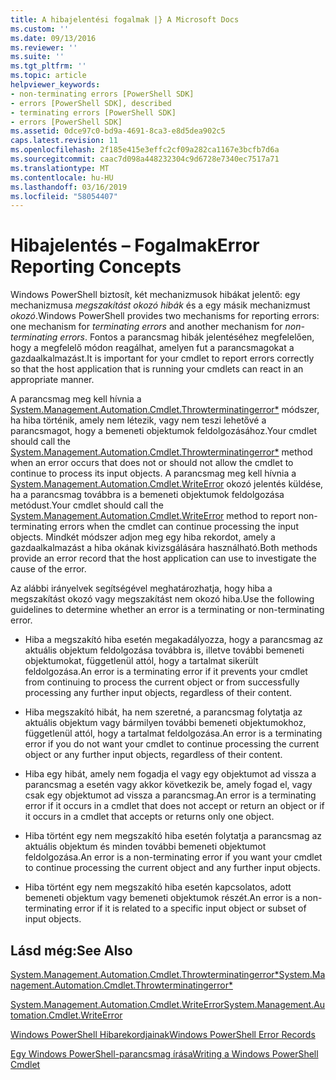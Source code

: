```yaml
---
title: A hibajelentési fogalmak |} A Microsoft Docs
ms.custom: ''
ms.date: 09/13/2016
ms.reviewer: ''
ms.suite: ''
ms.tgt_pltfrm: ''
ms.topic: article
helpviewer_keywords:
- non-terminating errors [PowerShell SDK]
- errors [PowerShell SDK], described
- terminating errors [PowerShell SDK]
- errors [PowerShell SDK]
ms.assetid: 0dce97c0-bd9a-4691-8ca3-e8d5dea902c5
caps.latest.revision: 11
ms.openlocfilehash: 2f185e415e3effc2cf09a282ca1167e3bcfb7d6a
ms.sourcegitcommit: caac7d098a448232304c9d6728e7340ec7517a71
ms.translationtype: MT
ms.contentlocale: hu-HU
ms.lasthandoff: 03/16/2019
ms.locfileid: "58054407"
---
```

# <a name="error-reporting-concepts"></a><span data-ttu-id="700e2-102">Hibajelentés – Fogalmak</span><span class="sxs-lookup"><span data-stu-id="700e2-102">Error Reporting Concepts</span></span>

<span data-ttu-id="700e2-103">Windows PowerShell biztosít, két mechanizmusok hibákat jelentő: egy mechanizmusa *megszakítást okozó hibák* és a egy másik mechanizmust *okozó*.</span><span class="sxs-lookup"><span data-stu-id="700e2-103">Windows PowerShell provides two mechanisms for reporting errors: one mechanism for *terminating errors* and another mechanism for *non-terminating errors*.</span></span> <span data-ttu-id="700e2-104">Fontos a parancsmag hibák jelentéséhez megfelelően, hogy a megfelelő módon reagálhat, amelyen fut a parancsmagokat a gazdaalkalmazást.</span><span class="sxs-lookup"><span data-stu-id="700e2-104">It is important for your cmdlet to report errors correctly so that the host application that is running your cmdlets can react in an appropriate manner.</span></span>

<span data-ttu-id="700e2-105">A parancsmag meg kell hívnia a [System.Management.Automation.Cmdlet.Throwterminatingerror\*](/dotnet/api/System.Management.Automation.Cmdlet.ThrowTerminatingError) módszer, ha hiba történik, amely nem létezik, vagy nem teszi lehetővé a parancsmagot, hogy a bemeneti objektumok feldolgozásához.</span><span class="sxs-lookup"><span data-stu-id="700e2-105">Your cmdlet should call the [System.Management.Automation.Cmdlet.Throwterminatingerror\*](/dotnet/api/System.Management.Automation.Cmdlet.ThrowTerminatingError) method when an error occurs that does not or should not allow the cmdlet to continue to process its input objects.</span></span> <span data-ttu-id="700e2-106">A parancsmag meg kell hívnia a [System.Management.Automation.Cmdlet.WriteError](/dotnet/api/System.Management.Automation.Cmdlet.WriteError) okozó jelentés küldése, ha a parancsmag továbbra is a bemeneti objektumok feldolgozása metódust.</span><span class="sxs-lookup"><span data-stu-id="700e2-106">Your cmdlet should call the [System.Management.Automation.Cmdlet.WriteError](/dotnet/api/System.Management.Automation.Cmdlet.WriteError) method to report non-terminating errors when the cmdlet can continue processing the input objects.</span></span> <span data-ttu-id="700e2-107">Mindkét módszer adjon meg egy hiba rekordot, amely a gazdaalkalmazást a hiba okának kivizsgálására használható.</span><span class="sxs-lookup"><span data-stu-id="700e2-107">Both methods provide an error record that the host application can use to investigate the cause of the error.</span></span>

<span data-ttu-id="700e2-108">Az alábbi irányelvek segítségével meghatározhatja, hogy hiba a megszakítást okozó vagy megszakítást nem okozó hiba.</span><span class="sxs-lookup"><span data-stu-id="700e2-108">Use the following guidelines to determine whether an error is a terminating or non-terminating error.</span></span>

- <span data-ttu-id="700e2-109">Hiba a megszakító hiba esetén megakadályozza, hogy a parancsmag az aktuális objektum feldolgozása továbbra is, illetve további bemeneti objektumokat, függetlenül attól, hogy a tartalmat sikerült feldolgozása.</span><span class="sxs-lookup"><span data-stu-id="700e2-109">An error is a terminating error if it prevents your cmdlet from continuing to process the current object or from successfully processing any further input objects, regardless of their content.</span></span>

- <span data-ttu-id="700e2-110">Hiba megszakító hibát, ha nem szeretné, a parancsmag folytatja az aktuális objektum vagy bármilyen további bemeneti objektumokhoz, függetlenül attól, hogy a tartalmat feldolgozása.</span><span class="sxs-lookup"><span data-stu-id="700e2-110">An error is a terminating error if you do not want your cmdlet to continue processing the current object or any further input objects, regardless of their content.</span></span>

- <span data-ttu-id="700e2-111">Hiba egy hibát, amely nem fogadja el vagy egy objektumot ad vissza a parancsmag a esetén vagy akkor következik be, amely fogad el, vagy csak egy objektumot ad vissza a parancsmag.</span><span class="sxs-lookup"><span data-stu-id="700e2-111">An error is a terminating error if it occurs in a cmdlet that does not accept or return an object or if it occurs in a cmdlet that accepts or returns only one object.</span></span>

- <span data-ttu-id="700e2-112">Hiba történt egy nem megszakító hiba esetén folytatja a parancsmag az aktuális objektum és minden további bemeneti objektumot feldolgozása.</span><span class="sxs-lookup"><span data-stu-id="700e2-112">An error is a non-terminating error if you want your cmdlet to continue processing the current object and any further input objects.</span></span>

- <span data-ttu-id="700e2-113">Hiba történt egy nem megszakító hiba esetén kapcsolatos, adott bemeneti objektum vagy bemeneti objektumok részét.</span><span class="sxs-lookup"><span data-stu-id="700e2-113">An error is a non-terminating error if it is related to a specific input object or subset of input objects.</span></span>

## <a name="see-also"></a><span data-ttu-id="700e2-114">Lásd még:</span><span class="sxs-lookup"><span data-stu-id="700e2-114">See Also</span></span>

[<span data-ttu-id="700e2-115">System.Management.Automation.Cmdlet.Throwterminatingerror\*</span><span class="sxs-lookup"><span data-stu-id="700e2-115">System.Management.Automation.Cmdlet.Throwterminatingerror\*</span></span>](/dotnet/api/System.Management.Automation.Cmdlet.ThrowTerminatingError)

[<span data-ttu-id="700e2-116">System.Management.Automation.Cmdlet.WriteError</span><span class="sxs-lookup"><span data-stu-id="700e2-116">System.Management.Automation.Cmdlet.WriteError</span></span>](/dotnet/api/System.Management.Automation.Cmdlet.WriteError)

[<span data-ttu-id="700e2-117">Windows PowerShell Hibarekordjainak</span><span class="sxs-lookup"><span data-stu-id="700e2-117">Windows PowerShell Error Records</span></span>](./windows-powershell-error-records.md)

[<span data-ttu-id="700e2-118">Egy Windows PowerShell-parancsmag írása</span><span class="sxs-lookup"><span data-stu-id="700e2-118">Writing a Windows PowerShell Cmdlet</span></span>](./writing-a-windows-powershell-cmdlet.md)

